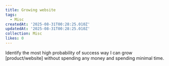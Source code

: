 ```yaml
---
title: Growing website
tags:
  - Misc
createdAt: '2025-08-31T00:28:25.010Z'
updatedAt: '2025-08-31T00:28:25.010Z'
collection: Misc
likes: 0
---
```

Identify the most high probability of success way I can grow [product/website] without spending any money and spending minimal time.
